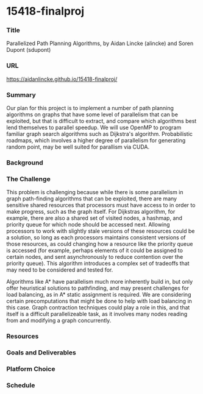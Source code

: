 # 15418-finalproj

### Title
Parallelized Path Planning Algorithms, by Aidan Lincke (alincke) and Soren Dupont (sdupont)

### URL
https://aidanlincke.github.io/15418-finalproj/

### Summary
Our plan for this project is to implement a number of path planning algorithms on graphs that have some level of parallelism that can be exploited, but that is difficult to extract, and compare which algorithms best lend themselves to parallel speedup. We will use OpenMP to program familiar graph search algorithms such as Dijkstra's algorithm. Probabilistic roadmaps, which involves a higher degree of parallelism for generating random point, may be well suited for parallism via CUDA.

### Background


### The Challenge
This problem is challenging because while there is some parallelism in graph path-finding algorithms that can be exploited, there are many sensitive shared resources that processors must have access to in order to make progress, such as the graph itself. For Dijkstras algorithm, for example, there are also a shared set of visited nodes, a hashmap, and priority queue for which node should be accessed next. Allowing processors to work with slightly stale versions of these resources could be a solution, so long as each processors maintains consistent versions of those resources, as could changing how a resource like the priority queue is accessed (for example, perhaps elements of it could be assigned to certain nodes, and sent asynchronously to reduce contention over the priority queue). This algorithm introduces a complex set of tradeoffs that may need to be considered and tested for.

Algorithms like A* have parallelism much more inherently build in, but only offer heuristical solutions to pathfinding, and may present challenges for load balancing, as in A* static assignment is required. We are considering certain precomputations that might be done to help with load balancing in this case. Graph contraction techniques could play a role in this, and that itself is a difficult parallelizeable task, as it involves many nodes reading from and modifying a graph concurrently.

### Resources

### Goals and Deliverables

### Platform Choice

### Schedule

